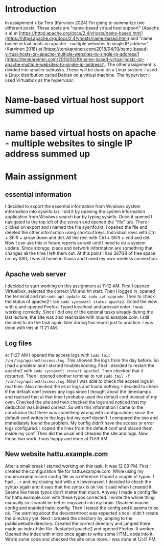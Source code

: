 # Introduction

In assignment x by Tero (Karvinen 2024) I'm going to summarize two different posts. These posts are "name-based virtual host support" (Apache s.a) at [https://httpd.apache.org/docs/2.4/vhosts/name-based.html](https://httpd.apache.org/docs/2.4/vhosts/name-based.html) and "name based virtual hosts on apache - multiple websites to single IP address" (Karvinen 2018) at [https://terokarvinen.com/2018/04/10/name-based-virtual-hosts-on-apache-multiple-websites-to-single-ip-address/](https://terokarvinen.com/2018/04/10/name-based-virtual-hosts-on-apache-multiple-websites-to-single-ip-address/). The other assignment is divided into smaller subtasks. These will be done on a Linux system. I used a Linux distribution called Debian on a virtual machine. The hypervisor I used Virtualbox as the hypervisor.

# Name-based virtual host support summed up

# name based virtual hosts on apache - multiple websites to single IP address summed up


# Main assignment

## essential information

I decided to export the essential information from Windows system information into sysinfo.txt. I did it by opening the system information application from Windows search bar by typing sysinfo. Once it opened I navigated to the top left of the screen and opened the "file" tab. There I clicked on export and I named the file sysinfo.txt. I opened the file and deleted the other information using shortcut keys. Individual rows with Ctrl + Shift + arrow down and del. All the rest with Ctrl + Shift + end and del. Now I can use this in future reports as well until I need to do a system update. Since storage, place and network information are something that changes all the time I left them out. At this point I had 387GB of free space on my SSD, I was at home in Vaasa and I used my own wireless connection.

## Apache web server

I decided to start working on this assignment at 11:12 AM. First I opened Virtualbox, selected the correct VM and hit start. Then I logged in, opened the terminal and ran ```sudo apt update && sudo apt upgrade```. Then to check the status of apache2 I ran ```sudo systemctl status apache2```. Exited the view with q and opened Firefox. Typed localhost and pressed enter. I was working correctly. Since I did one of the optional tasks already during the last lecture, the site was also reachable with muumi.example.com. I still decided to do the task again later during this report just to practice. I was done with this at 11:21 AM.

## Log files

at 11:27 AM I opened the access logs with ```sudo tail /var/log/apache2/access.log```. This showed the logs from the day before. So i had a problem and I started troubleshooting. First I decided to restart the apache2 with ```sudo systemctl restart apache2```. Then checked that it restarted. Then I opened another terminal to run ```sudo tail -f /var/log/apache2/access.log```. Now I was able to check the access logs in real time. Also checked the error logs and found nothing. I decided to check if the default conf evokes any logs since I thought about the timestamps and realised that at that time I probably used the default conf instead of my own. Checked the site and then checked the logs and noticed that my deduction was indeed correct. So with this information I came to the conclusion that there was something wrong with configurations since the default conf writes to the logs but my conf doesn't. I compared the two and immediately found the problem. My config didn't have the access or error logs configured. I copied the lines from the default conf and placed them inside my conf. Then did the usual and checked the site and logs. Now those two work. I was happy and done at 11:59 AM.

## New website hattu.example.com

After a small break I started working on this task. It was 12:09 PM. First I created the configuration file for hattu.example.com. While using my muumi.example.com config file as a reference I found a couple of typos. I had <Directory> ... > and my closing had </Virtualhost> with a h lowercased. I decided to check the syntax again and it says that the syntax is ok like it said when I created it. Seems like these typos don't matter that much. Anyway I made a config file for hattu.example.com with these typos corrected. I wrote the whole thing manually so it would be better engraved into my brain. Disabled muumi config and enabled hattu config. Then I tested the config and it seems to be ok. The warning about the documentroot was expected since I didn't create the directory yet. Next I created the directory by jumping to the publicwebsite directory. Created the correct directory and jumped there. made an index.htlm file. Restarted apache2 and opened FIrefox. It worked. Opened the index with micro once again to write some HTML code into it. Wrote some code and checked the site once more. I was done at 12:41 PM.
